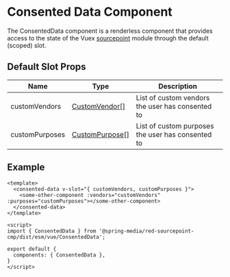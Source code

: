 # Consented Data Component

The ConsentedData component is a renderless component that provides access to the state of the Vuex [sourcepoint](../../vuex/sourcepoint) module through the default (scoped) slot.

## Default Slot Props

| Name           | Type                                                 | Description                                       |
| -------------- | ---------------------------------------------------- |-------------------------------------------------- |
| customVendors  | [CustomVendor[]](../../../sourcepoint/typings.d.ts)  | List of custom vendors the user has consented to  |
| customPurposes | [CustomPurpose[]](../../../sourcepoint/typings.d.ts) | List of custom purposes the user has consented to |

## Example

```vue
<template>
  <consented-data v-slot="{ customVendors, customPurposes }">
    <some-other-component :vendors="customVendors" :purposes="customPurposes"></some-other-component>
  </consented-data>
</template>

<script>
import { ConsentedData } from '@spring-media/red-sourcepoint-cmp/dist/esm/vue/ConsentedData';

export default {
  components: { ConsentedData },
}
</script>
```

